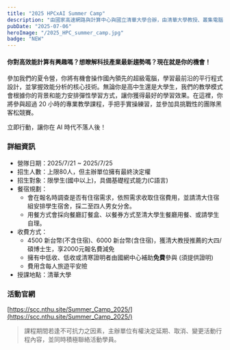 ```yaml
---
title: "2025 HPCxAI Summer Camp"
description: "由國家高速網路與計算中心與國立清華大學合辦，由清華大學教授、叢集電腦競賽世界冠軍成員及業界專家指導，學習使用真實的超級電腦與應用程式"
pubDate: "2025-07-06"
heroImage: "/2025_HPC_summer_camp.jpg"
badge: "NEW"
---
```


<!-- CSS Code: Place this code in the document's head (between the 'head' tags) -->
<style>
table.GeneratedTable {
  width: 100%;
  background-color: #ffffff;
  border-collapse: collapse;
  border-width: 2px;
  border-color: #68624b;
  border-style: solid;
  color: #000000;
}

table.GeneratedTable td, table.GeneratedTable th {
  border-width: 2px;
  border-color: #68624b;
  border-style: solid;
  padding: 3px;
}

table.GeneratedTable thead {
  background-color: #ffcc00;
}
</style>

#### 你對高效能計算有興趣嗎？想瞭解科技產業最新趨勢嗎？現在就是你的機會！

參加我們的夏令營，你將有機會操作國內領先的超級電腦，學習最前沿的平行程式設計，並掌握效能分析的核心技術。無論你是高中生還是大學生，我們的教學模式會根據你的背景和能力安排彈性學習方式，讓你獲得最好的學習效果。在這裡，你將參與超過 20 小時的專業教學課程，手把手實操練習，並參加具挑戰性的團隊黑客松競賽。

立即行動，讓你在 AI 時代不落人後！


### 詳細資訊

- 營隊日期：2025/7/21 ~ 2025/7/25
- 招生人數：上限80人，但主辦單位擁有最終決定權
- 招生對象：限學生(國中以上)，具備基礎程式能力(C語言)
- 餐宿規劃：
  - 會在報名時調查是否有住宿需求，依照需求收取住宿費用，並請清大住宿組安排學生宿舍，採二至四人男女分舍。
  - 用餐方式會採向餐廳訂餐盒、以餐券方式至清大學生餐廳用餐、或請學生自理。
- 收費方式：
  - 4500 新台幣(不含住宿)、6000 新台幣(含住宿)，獲清大教授推薦的大四/碩博士生，享2000元報名費減免
  - 擁有中低收、低收或清寒證明者由國網中心補助**免費**參與 (須提供證明)
  - 費用含每人旅遊平安險
- 授課地點：清華大學

### 活動官網
[https://scc.nthu.site/Summer_Camp_2025/](https://scc.nthu.site/Summer_Camp_2025/)

> 課程期間若逢不可抗力之因素，主辦單位有權決定延期、取消、變更活動行程內容，並同時積極聯絡活動學員。
